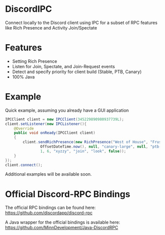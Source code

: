 # DiscordIPC

Connect locally to the Discord client using IPC for a subset of RPC features like Rich Presence and Activity Join/Spectate


# Features

- Setting Rich Presence
- Listen for Join, Spectate, and Join-Request events
- Detect and specify priority for client build (Stable, PTB, Canary)
- 100% Java


# Example

Quick example, assuming you already have a GUI application
```java
IPCClient client = new IPCClient(345229890980937739L);
client.setListener(new IPCListener(){
    @Override
    public void onReady(IPCClient client)
    {
        client.sendRichPresence(new RichPresence("West of House", "Frustration level: Over 9000",
                OffsetDateTime.now(), null, "canary-large", null, "ptb-small", null, "party1234",
                1, 6, "xyzzy", "join", "look", false));
    }
});
client.connect();
```
Additional examples will be available soon.


# Official Discord-RPC Bindings

The official RPC bindings can be found here: https://github.com/discordapp/discord-rpc

A Java wrapper for the official bindings is available here: https://github.com/MinnDevelopment/Java-DiscordRPC